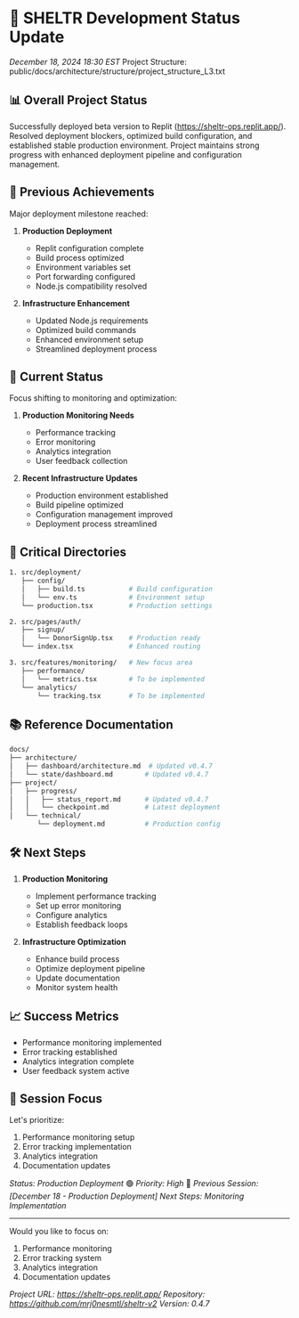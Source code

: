# 🚀 SHELTR Development Status Update
*December 18, 2024 18:30 EST*
Project Structure: public/docs/architecture/structure/project_structure_L3.txt

## 📊 Overall Project Status
Successfully deployed beta version to Replit (https://sheltr-ops.replit.app/). Resolved deployment blockers, optimized build configuration, and established stable production environment. Project maintains strong progress with enhanced deployment pipeline and configuration management.

## 🔄 Previous Achievements
Major deployment milestone reached:
1. **Production Deployment**
   - Replit configuration complete
   - Build process optimized
   - Environment variables set
   - Port forwarding configured
   - Node.js compatibility resolved

2. **Infrastructure Enhancement**
   - Updated Node.js requirements
   - Optimized build commands
   - Enhanced environment setup
   - Streamlined deployment process

## 🔄 Current Status
Focus shifting to monitoring and optimization:

1. **Production Monitoring Needs**
   - Performance tracking
   - Error monitoring
   - Analytics integration
   - User feedback collection

2. **Recent Infrastructure Updates**
   - Production environment established
   - Build pipeline optimized
   - Configuration management improved
   - Deployment process streamlined

## 🎯 Critical Directories
```bash
1. src/deployment/
   ├── config/
   │   ├── build.ts           # Build configuration
   │   └── env.ts             # Environment setup
   └── production.tsx         # Production settings

2. src/pages/auth/
   ├── signup/
   │   └── DonorSignUp.tsx    # Production ready
   └── index.tsx              # Enhanced routing

3. src/features/monitoring/   # New focus area
   ├── performance/
   │   └── metrics.tsx        # To be implemented
   └── analytics/
       └── tracking.tsx       # To be implemented
```

## 📚 Reference Documentation
```bash
docs/
├── architecture/
│   ├── dashboard/architecture.md  # Updated v0.4.7
│   └── state/dashboard.md        # Updated v0.4.7
├── project/
│   ├── progress/
│   │   ├── status_report.md      # Updated v0.4.7
│   │   └── checkpoint.md         # Latest deployment
│   └── technical/
       └── deployment.md          # Production config
```

## 🛠️ Next Steps
1. **Production Monitoring**
   - Implement performance tracking
   - Set up error monitoring
   - Configure analytics
   - Establish feedback loops

2. **Infrastructure Optimization**
   - Enhance build process
   - Optimize deployment pipeline
   - Update documentation
   - Monitor system health

## 📈 Success Metrics
- Performance monitoring implemented
- Error tracking established
- Analytics integration complete
- User feedback system active

## 🎯 Session Focus
Let's prioritize:
1. Performance monitoring setup
2. Error tracking implementation
3. Analytics integration
4. Documentation updates

*Status: Production Deployment* 🟢
*Priority: High* 🔴
*Previous Session: [December 18 - Production Deployment]*
*Next Steps: Monitoring Implementation*

---

Would you like to focus on:
1. Performance monitoring
2. Error tracking system
3. Analytics integration
4. Documentation updates

*Project URL: https://sheltr-ops.replit.app/*
*Repository: https://github.com/mrj0nesmtl/sheltr-v2*
*Version: 0.4.7*